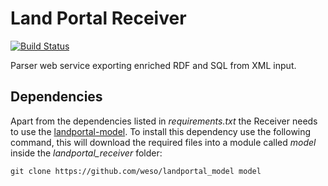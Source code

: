 Land Portal Receiver
====================

[![Build Status](https://travis-ci.org/weso/landportal-receiver.png?branch=develop)](https://travis-ci.org/weso/landportal-receiver)

Parser web service exporting enriched RDF and SQL from XML input.

Dependencies
------------
Apart from the dependencies listed in *requirements.txt* the Receiver needs to use the [landportal-model](https://github.com/weso/landportal_model). To install this dependency use the following command, this will download the required files into a module called *model* inside the *landportal_receiver* folder:  
    
    git clone https://github.com/weso/landportal_model model


